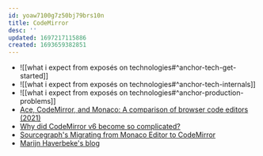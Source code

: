```yaml
---
id: yoaw7100g7z50bj79brs10n
title: CodeMirror
desc: ''
updated: 1697217115886
created: 1693659382851
---
```


- ![[what i expect from exposés on technologies#^anchor-tech-get-started]]
- ![[what i expect from exposés on technologies#^anchor-tech-internals]]
- ![[what i expect from exposés on technologies#^anchor-production-problems]]
- [Ace, CodeMirror, and Monaco: A comparison of browser code editors (2021)](https://news.ycombinator.com/item?id=30673759)
- [Why did CodeMirror v6 become so complicated?](https://news.ycombinator.com/item?id=36270290)
- [Sourcegraph's Migrating from Monaco Editor to CodeMirror](https://about.sourcegraph.com/blog/migrating-monaco-codemirror)
- [Marijn Haverbeke's blog](https://marijnhaverbeke.nl/blog/)